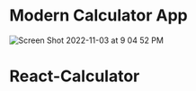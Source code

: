 # Modern Calculator App

![Screen Shot 2022-11-03 at 9 04 52 PM](https://user-images.githubusercontent.com/88326256/199801450-b0920fc4-c9e6-436e-b961-e49d25fbf18b.png)
# React-Calculator
